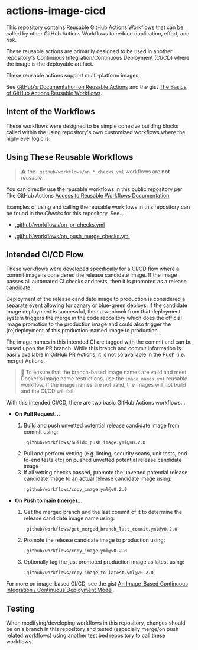 # actions-image-cicd
This repository contains Reusable GitHub Actions Workflows
that can be called by other GitHub Actions Workflows to
reduce duplication, effort, and risk.

These reusable actions are primarily designed to be used
in another repository's Continuous Integration/Continuous Deployment
(CI/CD) where the image is the deployable artifact.

These reusable actions support multi-platform images.

See [GitHub's Documentation on Reusable Actions](https://docs.github.com/en/actions/using-workflows/reusing-workflows)
and the gist [The Basics of GitHub Actions Reusable Workflows](https://gist.github.com/brianjbayer/a1e73789fa26deda500c829d1b4d0d88).

## Intent of the Workflows
These workflows were designed to be simple cohesive building blocks called
within the using repository's own customized workflows where the high-level
logic is.

## Using These Reusable Workflows
> :warning: the `.github/workflows/on_*_checks.yml` workflows are
> **not** reusable.

You can directly use the reusable workflows in this public repository per
The GitHub Actions
[Access to Reusable Workflows Documentation](https://docs.github.com/en/actions/using-workflows/reusing-workflows#access-to-reusable-workflows)

Examples of using and calling the reusable workflows in this repository
can be found in the _Checks_ for this repository.  See...
  * [.github/workflows/on_pr_checks.yml](https://github.com/brianjbayer/actions-image-cicd/blob/main/.github/workflows/on_pr_checks.yml)

  * [.github/workflows/on_push_merge_checks.yml](https://github.com/brianjbayer/actions-image-cicd/blob/main/.github/workflows/on_push_merge_checks.yml)


## Intended CI/CD Flow
These workflows were developed specifically for a CI/CD flow where a commit
image is considered the release candidate image.  If the image passes all
automated CI checks and tests, then it is promoted as a release candidate.

Deployment of the release candidate image to production is considered a
separate event allowing for canary or blue-green deploys.  If the
candidate image deployment is successful, then a webhook from that
deployment system triggers the merge in the code repository which
does the official image promotion to the production image and could
also trigger the (re)deployment of this production-named image to
production.

The image names in this intended CI are tagged with the commit
and can be based upon the PR branch.  While this branch and
commit information is easily available in GitHub PR Actions,
it is not so available in the Push (i.e. merge) Actions.

> :eyes: To ensure that the branch-based image names are valid and
> meet Docker's image name restrictions, use the
> `image_names.yml` reusable workflow.  If the image
> names are not valid, the images will not build and the CI/CD will
> fail.

With this intended CI/CD, there are two basic GitHub Actions workflows...
  * **On Pull Request...**
    1. Build and push unvetted potential release candidate image from
       commit using:
       ```
       .github/workflows/buildx_push_image.yml@v0.2.0
       ```
    2. Pull and perform vetting (e.g. linting, security scans,
       unit tests, end-to-end tests etc) on pushed unvetted potential
       release candidate image
    3. If all vetting checks passed, promote the unvetted potential
       release candidate image to an actual release candidate image
       using:
       ```
       .github/workflows/copy_image.yml@v0.2.0
       ```

  * **On Push to main (merge)...**
    1. Get the merged branch and the last commit of it to determine
      the release candidate image name using:
       ```
       .github/workflows/get_merged_branch_last_commit.yml@v0.2.0
       ```
    2. Promote the release candidate image to production using:
       ```
       .github/workflows/copy_image.yml@v0.2.0
       ```
    3. Optionally tag the just promoted production image as latest
       using:
       ```
       .github/workflows/copy_image_to_latest.yml@v0.2.0
       ```

For more on image-based CI/CD, see the gist
[An Image-Based Continuous Integration / Continuous Deployment Model](https://gist.github.com/brianjbayer/e5e9f07e0923d8d097d7b03803ea837b).

## Testing
When modifying/developing workflows in this repository, changes should
be on a branch in this repository and tested (especially merge/on push
related workflows) using another test bed repository to call these
workflows.
